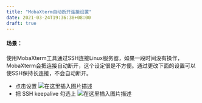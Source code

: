 ```yaml
---
title: "MobaXterm自动断开连接设置"
date: 2021-03-24T19:36:38+08:00
draft: true
---
```


#### 场景：
使用MobaXterm工具通过SSH连接Linux服务器，如果一段时间没有操作，MobaXterm会把连接自动断开，这个设定很是不方便。通过更改下面的设置可以使SSH保持长连接，不会自动断开。

- 点击设置
![在这里插入图片描述](https://img-blog.csdnimg.cn/20190415215615318.png)
- 把 SSH keepalive 勾选上
![在这里插入图片描述](https://img-blog.csdnimg.cn/20190415215709198.png?x-oss-process=image/watermark,type_ZmFuZ3poZW5naGVpdGk,shadow_10,text_aHR0cHM6Ly9ibG9nLmNzZG4ubmV0L3dmazI5NzUwMTk2NzE=,size_16,color_FFFFFF,t_70)